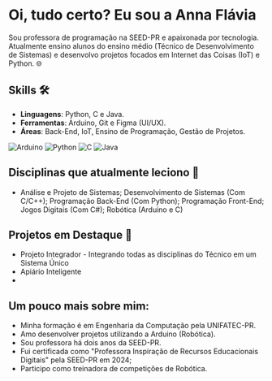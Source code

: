 # Oi, tudo certo? Eu sou a Anna Flávia
Sou professora de programação na SEED-PR e apaixonada por tecnologia. Atualmente ensino alunos do ensino médio (Técnico de Desenvolvimento de Sistemas) e desenvolvo projetos focados em Internet das Coisas (IoT) e Python. 🌐

## Skills 🛠️
- **Linguagens**: Python, C e Java.
- **Ferramentas**: Arduino, Git e Figma (UI/UX). 
- **Áreas**: Back-End, IoT, Ensino de Programação, Gestão de Projetos.
  
![Arduino](https://img.shields.io/badge/-Arduino-00979D?style=for-the-badge&logo=Arduino&logoColor=white)
![Python](https://img.shields.io/badge/python-3670A0?style=for-the-badge&logo=python&logoColor=ffdd54)
![C](https://img.shields.io/badge/c-%2300599C.svg?style=for-the-badge&logo=c&logoColor=white)
![Java](https://img.shields.io/badge/java-%23ED8B00.svg?style=for-the-badge&logo=openjdk&logoColor=white)

## Disciplinas que atualmente leciono 🎯
- Análise e Projeto de Sistemas; Desenvolvimento de Sistemas (Com C/C++); Programação Back-End (Com Python); Programação Front-End; Jogos Digitais (Com C#); Robótica (Arduino e C)

## Projetos em Destaque 🚀
- Projeto Integrador - Integrando todas as disciplinas do Técnico em um Sistema Único
- Apiário Inteligente
- 

## Um pouco mais sobre mim:
- Minha formação é em Engenharia da Computação pela UNIFATEC-PR.
- Amo desenvolver projetos utilizando a Arduino (Robótica).
- Sou professora há dois anos da SEED-PR. 
- Fui certificada como "Professora Inspiração de Recursos Educacionais Digitais" pela SEED-PR em 2024;
- Participo como treinadora de competições de Robótica. 


